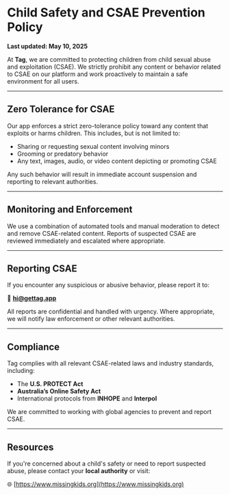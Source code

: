 # Child Safety and CSAE Prevention Policy

**Last updated: May 10, 2025**

At **Tag**, we are committed to protecting children from child sexual abuse and exploitation (CSAE). We strictly prohibit any content or behavior related to CSAE on our platform and work proactively to maintain a safe environment for all users.

---

## Zero Tolerance for CSAE

Our app enforces a strict zero-tolerance policy toward any content that exploits or harms children. This includes, but is not limited to:

- Sharing or requesting sexual content involving minors  
- Grooming or predatory behavior  
- Any text, images, audio, or video content depicting or promoting CSAE

Any such behavior will result in immediate account suspension and reporting to relevant authorities.

---

## Monitoring and Enforcement

We use a combination of automated tools and manual moderation to detect and remove CSAE-related content. Reports of suspected CSAE are reviewed immediately and escalated where appropriate.

---

## Reporting CSAE

If you encounter any suspicious or abusive behavior, please report it to:

📧 **hi@gettag.app**

All reports are confidential and handled with urgency. Where appropriate, we will notify law enforcement or other relevant authorities.

---

## Compliance

Tag complies with all relevant CSAE-related laws and industry standards, including:

- The **U.S. PROTECT Act**  
- **Australia’s Online Safety Act**  
- International protocols from **INHOPE** and **Interpol**

We are committed to working with global agencies to prevent and report CSAE.

---

## Resources

If you're concerned about a child's safety or need to report suspected abuse, please contact your **local authority** or visit:

🌐 [https://www.missingkids.org](https://www.missingkids.org)
